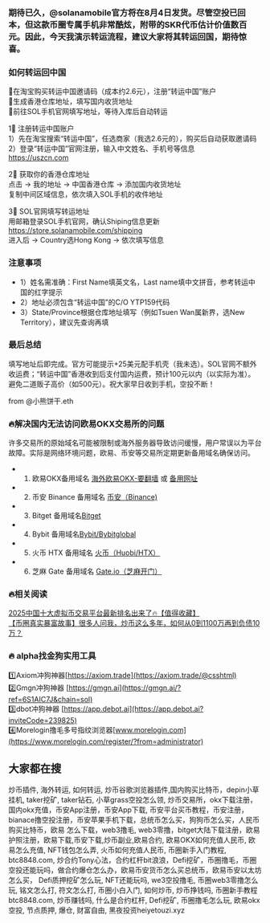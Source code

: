 ### 期待已久，@solanamobile官方将在8月4日发货。尽管空投已回本，但这款币圈专属手机非常酷炫，附带的SKR代币估计价值数百元。因此，今天我演示转运流程，建议大家将其转运回国，期待惊喜。

### 如何转运回中国
🔹在淘宝购买转运中国邀请码（成本约2.6元），注册“转运中国”账户  
🔸生成香港仓库地址，填写国内收货地址  
🔹前往SOL手机官网填写地址，等待入库后自动转运  

1⃣ 注册转运中国账户  
1）先在淘宝搜索“转运中国”，任选商家（我选2.6元的），购买后自动获取邀请码  
2）登录“转运中国”官网注册，输入中文姓名、手机号等信息  
https://uszcn.com  

2⃣ 获取你的香港仓库地址  
点击 → 我的地址 → 中国香港仓库 → 添加国内收货地址  
复制中间区域信息，依次填入SOL手机的收件地址  

3⃣ SOL官网填写转运地址  
用邮箱登录SOL手机官网，确认Shiping信息更新  
https://store.solanamobile.com/shipping  
进入后 → Country选Hong Kong → 依次填写信息  

### 注意事项  
- 1）姓名需准确：First Name填英文名，Last name填中文拼音，参考转运中国的红字提示  
- 2）地址必须包含“转运中国”的C/O YTP159代码  
- 3）State/Province根据仓库地址填写（例如Tsuen Wan属新界，选New Territory），建议先查询再填  

### 最后总结  
填写地址后即完成。官方可能提示+25美元配手机壳（我未选）。SOL官网不额外收运费；“转运中国”香港收到后支付国内运费，预计100元以内（以实际为准）。避免二道贩子高价（如500元）。祝大家早日收到手机，空投不断！  

from @小熊饼干.eth  

### 🔥解决国内无法访问欧易OKX交易所的问题  
许多交易所的原始域名可能被限制或海外服务器导致访问缓慢，用户常误以为平台故障。实际是网络环境问题，欧易、币安等交易所定期更新备用域名确保访问。  

- 1. 欧易OKX备用域名 [海外欧易OKX-要翻墙](https://www.okx.com/zh-hans/join/18639032) 或 [备用网址](https://www.oyicn.link/zh-hans/join/18639032)  
- 2. 币安 Binance 备用域名 [币安（Binance)](https://accounts.binance.com/zh-CN/register?ref=36457687)  
- 3. Bitget 备用域名[Bitget](https://www.bitget.com/zh-CN/referral/register?from=referral&clacCode=VRNEYUTR)  
- 4. Bybit 备用域名[Bybit/Bybitglobal](https://www.bybitglobal.com/zh-MY/invite/?ref=VMKORMM)  
- 5. 火币 HTX 备用域名 [火币（Huobi/HTX）](https://www.htx.com/invite/zh-cn/1f?invite_code=whf45223)  
- 6. 芝麻 Gate 备用域名 [Gate.io（芝麻开门）](https://www.gate.io/zh/signup?ref_type=103&ref=A1ERAQ)  

### 🔥相关阅读  
[2025中国十大虚拟币交易平台最新排名出来了🔥【值得收藏】](https://btc8848.com/top-10-exchanges/)  
[【币圈真实暴富故事】很多人问我，炒币这么多年，如何从0到1100万再到负债10万？](https://heiyetouzi.xyz/biquanstory001/)  

### 🔥 alpha找金狗实用工具  
1️⃣Axiom冲狗神器[https://axiom.trade](https://axiom.trade/@csshtml)  
2️⃣Gmgn冲狗神器 [https://gmgn.ai](https://gmgn.ai/?ref=6S1AIC7J&chain=sol)  
3️⃣dbot冲狗神器 [https://app.debot.ai](https://app.debot.ai?inviteCode=239825)  
4️⃣Morelogin撸毛多号指纹浏览器[www.morelogin.com](https://www.morelogin.com/register/?from=administrator)  

## 大家都在搜  
炒币插件, 海外转运, 如何转运, 炒币谷歌浏览器插件,国内购买比特币，depin小草挂机, taker挖矿, taker钻石, 小草grass空投怎么领, 炒币交易所，okx下载注册，国内okx充值，币安App注册，币安App下载, 币安平台买币教程，币安注册，bianace撸空投注册，币安苹果手机下载，总统币怎么买，狗狗币怎么买，人民币购买比特币，欧易 怎么下载，web3撸毛, web3零撸，bitget大陆下载注册，欧易护照注册，欧易下载,币安下载,炒币副业,欧易合约, 欧易OKX如何充值人民币, 欧易怎么充值, NFT钱包怎么弄, 火币如何充值人民币, 币圈新手入门教程, btc8848.com, 炒合约Tony心法，合约杠杆bit浪浪，Defi挖矿，币圈撸毛，币圈空投还能玩吗，做合约爆仓怎么办，欧易币安货币怎么买总统币，欧易币安以太坊怎么买， Defi质押挖矿怎么玩, NFT还能玩吗, we3空投撸毛, 币圈web3零撸怎么玩, 铭文怎么打, 符文怎么打, 币圈小白入门, 如何炒币, 炒币挣钱吗, 币圈新手教程btc8848.com, 炒币赚钱吗, 什么是合约杠杆, Defi挖矿, 币圈撸毛怎么玩, 欧易okx空投, 节点质押, 爆仓, 财富自由, 黑夜投资heiyetouzi.xyz